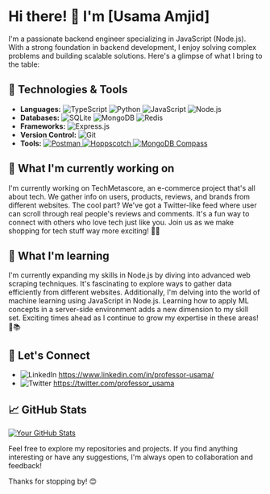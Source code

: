 # Hi there! 👋 I'm [Usama Amjid]

I'm a passionate backend engineer specializing in JavaScript (Node.js). With a strong foundation in backend development, I enjoy solving complex problems and building scalable solutions. Here's a glimpse of what I bring to the table:

<h2>🔧 Technologies & Tools</h2>

<ul>
  <li><strong>Languages:</strong>
    <img src="https://img.shields.io/badge/TypeScript-007ACC?style=flat-square&logo=typescript&logoColor=white" alt="TypeScript">
    <img src="https://img.shields.io/badge/Python-3776AB?style=flat-square&logo=python&logoColor=white" alt="Python">
    <img src="https://img.shields.io/badge/JavaScript-F7DF1E?style=flat-square&logo=javascript&logoColor=black" alt="JavaScript">
    <img src="https://img.shields.io/badge/Node.js-339933?style=flat-square&logo=node.js&logoColor=white" alt="Node.js">
</li>

  <li><strong>Databases:</strong>
    <img src="https://img.shields.io/badge/SQLite-003B57?style=flat-square&logo=sqlite&logoColor=white" alt="SQLite">
    <img src="https://img.shields.io/badge/MongoDB-47A248?style=flat-square&logo=mongodb&logoColor=white" alt="MongoDB">
    <img src="https://img.shields.io/badge/Redis-DC382D?style=flat-square&logo=redis&logoColor=white" alt="Redis">
  </li>
  <li><strong>Frameworks:</strong>
    <img src="https://img.shields.io/badge/Express.js-000000?style=flat-square&logo=express&logoColor=white" alt="Express.js">
    <!-- Add logos for any other frameworks you use -->
  </li>
  <li><strong>Version Control:</strong>
    <img src="https://img.shields.io/badge/Git-F05032?style=flat-square&logo=git&logoColor=white" alt="Git">
  </li>
  <li><strong>Tools:</strong> 
    <a href="https://www.postman.com/">
      <img src="https://img.shields.io/badge/Postman-FF6C37?style=flat-square&logo=postman&logoColor=white" alt="Postman">
    </a>
    <a href="https://hoppscotch.io/">
      <img src="https://img.shields.io/badge/Hoppscotch-6933FF?style=flat-square&logo=hoppscotch&logoColor=white" alt="Hoppscotch">
    </a>
    <a href="https://www.mongodb.com/try/download/compass">
      <img src="https://img.shields.io/badge/MongoDB_Compass-47A248?style=flat-square&logo=mongodb&logoColor=white" alt="MongoDB Compass">
    </a>
    <!-- Add logos for any other tools you regularly use -->
  </li>
</ul>



## 🚀 What I'm currently working on

I'm currently working on TechMetascore, an e-commerce project that's all about tech. We gather info on users, products, reviews, and brands from different websites. The cool part? We've got a Twitter-like feed where user can scroll through real people's reviews and comments. It's a fun way to connect with others who love tech just like you. Join us as we make shopping for tech stuff way more exciting! 🚀🌟

## 🌱 What I'm learning

I'm currently expanding my skills in Node.js by diving into advanced web scraping techniques. It's fascinating to explore ways to gather data efficiently from different websites. Additionally, I'm delving into the world of machine learning using JavaScript in Node.js. Learning how to apply ML concepts in a server-side environment adds a new dimension to my skill set. Exciting times ahead as I continue to grow my expertise in these areas! 🚀📚

## 💬 Let's Connect

- ![LinkedIn](https://img.shields.io/badge/LinkedIn-0077B5?style=flat-square&logo=linkedin&logoColor=white)  https://www.linkedin.com/in/professor-usama/
- ![Twitter](https://img.shields.io/badge/Twitter-1DA1F2?style=flat-square&logo=twitter&logoColor=white)  https://twitter.com/professor_usama


## 📈 GitHub Stats

[![Your GitHub Stats](https://github-readme-stats.vercel.app/api?username=professorUsama&show_icons=true&hide_title=true&hide=prs&count_private=true&theme=radical)](https://github.com/professorUsama)

Feel free to explore my repositories and projects. If you find anything interesting or have any suggestions, I'm always open to collaboration and feedback!

Thanks for stopping by! 😊
